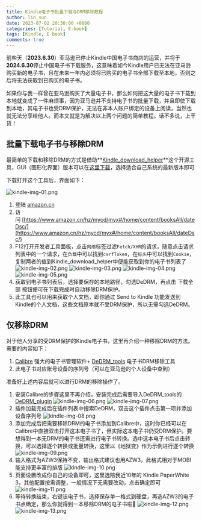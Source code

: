 ```yaml
---
title: Kindle电子书批量下载与DRM移除教程
author: lin_sun
date: 2023-07-02 20:30:00 +0800
categories: [Tutorial, E-book]
tags: [Kindle, E-book]
comments: true
---
```


前些天（**2023.6.30**）亚马逊已停止Kindle中国电子书商店的运营，并将于**2024.6.30**停止中国电子书下载服务，这意味着如今Kindle用户已无法在亚马逊购买新的电子书，且在未来一年内必须将已购买的电子书全部下载至本地，否则之后将无法获取到已购买的电子书。

如果你与我一样曾在亚马逊购买了大量电子书，那么如何把这大量的电子书下载到本地就变成了一件麻烦事，因为亚马逊并不支持电子书的批量下载，并且即使下载到本地，其电子书也受DRM保护，无法在非本人账户绑定的设备上阅读，当然也就无法分享给他人。而本文就是为解决以上两个问题的简单教程。话不多说，上干货！

## 批量下载电子书与移除DRM

最简单的下载和移除DRM的方式是借助**[Kindle_download_helper](https://github.com/yihong0618/Kindle_download_helper)**这个开源工具，GUI（图形化界面）版本可以在[这里下载](https://github.com/yihong0618/Kindle_download_helper/releases)，选择适合自己系统的最新版本即可

下载打开这个工具后，界面如下：

![kindle-img-01.png](/posts/2023-07-02/kindle-img-01.png)

1. 登陆 [amazon.cn](https://www.amazon.cn/)
2. 访问 [https://www.amazon.cn/hz/mycd/myx#/home/content/booksAll/dateDsc/](https://www.amazon.cn/hz/mycd/myx#/home/content/booksAll/dateDsc/)
3. F12打开开发者工具面板，点击`网络`标签过滤`Fetch/XHR`的请求，随意点击请求列表中的一个请求，在`负载`中可以找到`csrfToken`，在`标头`中可以找到`Cookie`，复制两者的值到Kindle_download_helper中便能获取到你的电子书列表了
  ![kindle-img-02.png](/posts/2023-07-02/kindle-img-02.png)
  ![kindle-img-03.png](/posts/2023-07-02/kindle-img-03.png)
  ![kindle-img-04.png](/posts/2023-07-02/kindle-img-04.png)
  ![kindle-img-05.png](/posts/2023-07-02/kindle-img-05.png)
4. 获取到电子书列表后，选择要保存的本地路径，勾选DeDRM，再点击 下载全部 按钮便可在下载完成时自动移除DRM保护。
5. 此工具也可以用来获取个人文档，即你通过 Send to Kindle 功能发送到Kindle的个人文档，这些文档原本就不受DRM保护，所以无需勾选DeDRM。

## 仅移除DRM

对于他人分享的受DRM保护的Kindle电子书，这里再介绍一种移除DRM的方法。需要的内容如下：

1. [Calibre](https://calibre-ebook.com/) 强大的电子书管理软件+ [DeDRM_tools](https://github.com/apprenticeharper/DeDRM_tools) 电子书DRM移除工具
2. 此电子书对应账号设备的序列号（可以在亚马逊的个人设备中查到）

准备好上述内容后就可以进行DRM的移除操作了。

1. 安装Calibre的步骤这里不再介绍，安装完成后需要导入DeDRM_tools的[DeDRM_plugin](https://github.com/apprenticeharper/DeDRM_tools/releases)
  ![kindle-img-06.png](/posts/2023-07-02/kindle-img-06.png)
  ![kindle-img-07.png](/posts/2023-07-02/kindle-img-07.png)
2. 插件加载完成后在插件列表中搜索DeDRM，双击这个插件点击第一项并添加设备序列号
  ![kindle-img-08.png](/posts/2023-07-02/kindle-img-08.png)
3. 添加完成后把需要移除DRM的电子书添加到Calibre中，这时你已经可以在Calibre中直接双击打开这本电子书了，但实际这本电子书仍受DRM保护。要想得到一本无DRM的电子书还需进行电子书转换。选中这本电子书后点击转换，可以选择逐个转换或批量转换，这里以《地狱变》作为示例进行逐个转换
  ![kindle-img-09.png](/posts/2023-07-02/kindle-img-09.png)
4. 输入格式为AZW3保持不变，输出格式建议也用AZW3，此格式相对于MOBI能支持更丰富的排版
  ![kindle-img-10.png](/posts/2023-07-02/kindle-img-10.png)
5. 页面设置改成你自己的设备即可，这里选陪我近10年的 Kindle PaperWhite 3，其他配置按需调整，一般情况下无需要改动，点击确定即可
  ![kindle-img-11.png](/posts/2023-07-02/kindle-img-11.png)
6. 等待转换结束，右键该电子书，选择保存单一格式到硬盘，再选AZW3的电子书点确定，那么你就得到一本移除DRM的电子书啦🎉
  ![kindle-img-12.png](/posts/2023-07-02/kindle-img-12.png)
  ![kindle-img-13.png](/posts/2023-07-02/kindle-img-13.png)
